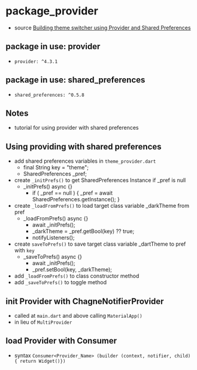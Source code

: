 # package_provider
* source [Building theme switcher using Provider and Shared Preferences](https://codesource.io/building-theme-switcher-using-provider-and-shared-preferences/)

## package in use: provider
* `provider: ^4.3.1`

## package in use: shared_preferences
* `shared_preferences: ^0.5.8`

## Notes
* tutorial for using provider with shared preferences

## Using providing with shared preferences
* add shared preferences variables in `theme_provider.dart`
  * final String key = "theme";
  * SharedPreferences _pref;
* create `_initPrefs()` to get SharedPreferences Instance if _pref is null
  * _initPrefs() async {}
    * if ( _pref == null ) { _pref = await SharedPreferences.getInstance(); }
* create `_loadFromPrefs()` to load target class variable _darkTheme from pref
  * _loadFromPrefs() async {}
    * await _initPrefs();
    * _darkTheme = _pref.getBool(key) ?? true;
    * notifyListeners();
* create `saveToPrefs()` to save target class variable _dartTheme to pref with `key`
  * _saveToPrefs() async {}
    * await _initPrefs();
    * _pref.setBool(key, _darkTheme);
* add `_loadFromPrefs()` to class constructor method
* add `_saveToPrefs()` to toggle method

## init Provider with ChagneNotifierProvider
* called at `main.dart` and above calling `MaterialApp()`
* in lieu of `MultiProvider`

## load Provider with Consumer
* syntax `Consumer<Provider_Name> (builder (context, notifier, child) { return Widget()})`




